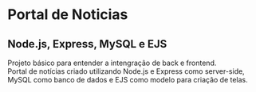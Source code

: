 # Portal de Noticias
## Node.js, Express, MySQL e EJS

Projeto básico para entender a intengração de back e frontend.  
Portal de notícias criado utilizando Node.js e Express como server-side, MySQL como banco de dados e EJS como modelo para criação de telas.
